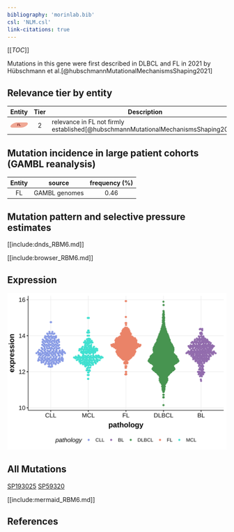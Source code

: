 ```yaml
---
bibliography: 'morinlab.bib'
csl: 'NLM.csl'
link-citations: true
---
```

[[_TOC_]]

Mutations in this gene were first described in DLBCL and FL in 2021 by Hübschmann et al.[@hubschmannMutationalMechanismsShaping2021]


## Relevance tier by entity

|Entity|Tier|Description                           |
|:------:|:----:|--------------------------------------|
|![FL](images/icons/FL_tier2.png)    |2   |relevance in FL not firmly established[@hubschmannMutationalMechanismsShaping2021]|

## Mutation incidence in large patient cohorts (GAMBL reanalysis)

|Entity|source       |frequency (%)|
|:------:|:-------------:|:-------------:|
|FL    |GAMBL genomes|0.46         |

## Mutation pattern and selective pressure estimates

[[include:dnds_RBM6.md]]


[[include:browser_RBM6.md]]

## Expression
![](images/gene_expression/RBM6_by_pathology.svg)

## All Mutations

[SP193025](https://www.bcgsc.ca/downloads/morinlab/GAMBL/MALY/SP193025.html)
[SP59320](https://www.bcgsc.ca/downloads/morinlab/GAMBL/MALY/SP59320.html)

[[include:mermaid_RBM6.md]]

## References


<!-- ORIGIN: hubschmannMutationalMechanismsShaping2021b -->
<!-- FL: hubschmannMutationalMechanismsShaping2021b -->
